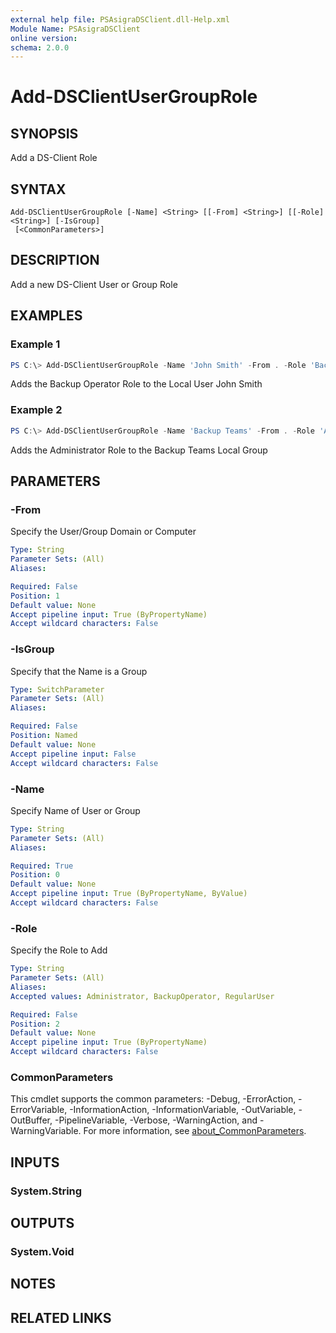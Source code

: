 ```yaml
---
external help file: PSAsigraDSClient.dll-Help.xml
Module Name: PSAsigraDSClient
online version:
schema: 2.0.0
---
```


# Add-DSClientUserGroupRole

## SYNOPSIS
Add a DS-Client Role

## SYNTAX

```
Add-DSClientUserGroupRole [-Name] <String> [[-From] <String>] [[-Role] <String>] [-IsGroup]
 [<CommonParameters>]
```

## DESCRIPTION
Add a new DS-Client User or Group Role

## EXAMPLES

### Example 1
```powershell
PS C:\> Add-DSClientUserGroupRole -Name 'John Smith' -From . -Role 'BackupOperator'
```

Adds the Backup Operator Role to the Local User John Smith

### Example 2
```powershell
PS C:\> Add-DSClientUserGroupRole -Name 'Backup Teams' -From . -Role 'Administrator' -IsGroup
```

Adds the Administrator Role to the Backup Teams Local Group

## PARAMETERS

### -From
Specify the User/Group Domain or Computer

```yaml
Type: String
Parameter Sets: (All)
Aliases:

Required: False
Position: 1
Default value: None
Accept pipeline input: True (ByPropertyName)
Accept wildcard characters: False
```

### -IsGroup
Specify that the Name is a Group

```yaml
Type: SwitchParameter
Parameter Sets: (All)
Aliases:

Required: False
Position: Named
Default value: None
Accept pipeline input: False
Accept wildcard characters: False
```

### -Name
Specify Name of User or Group

```yaml
Type: String
Parameter Sets: (All)
Aliases:

Required: True
Position: 0
Default value: None
Accept pipeline input: True (ByPropertyName, ByValue)
Accept wildcard characters: False
```

### -Role
Specify the Role to Add

```yaml
Type: String
Parameter Sets: (All)
Aliases:
Accepted values: Administrator, BackupOperator, RegularUser

Required: False
Position: 2
Default value: None
Accept pipeline input: True (ByPropertyName)
Accept wildcard characters: False
```

### CommonParameters
This cmdlet supports the common parameters: -Debug, -ErrorAction, -ErrorVariable, -InformationAction, -InformationVariable, -OutVariable, -OutBuffer, -PipelineVariable, -Verbose, -WarningAction, and -WarningVariable. For more information, see [about_CommonParameters](http://go.microsoft.com/fwlink/?LinkID=113216).

## INPUTS

### System.String

## OUTPUTS

### System.Void

## NOTES

## RELATED LINKS
